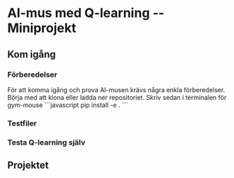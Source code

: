# AI-mus med Q-learning -- Miniprojekt

## Kom igång 
###  Förberedelser
För att komma igång och prova AI-musen krävs några enkla förberedelser. Börja med att klona eller ladda ner repositoriet. Skriv sedan i terminalen för gym-mouse
´´´javascript
pip install -e .
´´´
### Testfiler


### Testa Q-learning själv

## Projektet